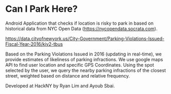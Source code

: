 # Can I Park Here?
Android Application that checks if location is risky to park in based on historical data from NYC Open Data (https://nycopendata.socrata.com).

https://data.cityofnewyork.us/City-Government/Parking-Violations-Issued-Fiscal-Year-2016/kiv2-tbus

Based on the Parking Violations Issued in 2016 (updating in real-time), we provide estimates of likeliness of parking infractions. We use google maps API to find user location and specific GPS Coordinates. Using the spot selected by the user, we query the nearby parking infractions of the closest street, weighted based on distance and relative frequency.

Developed at HackNY by Ryan Lim and Ayoub Sbai.